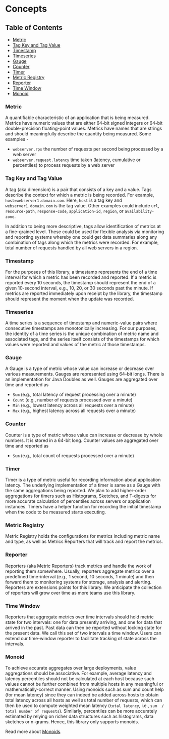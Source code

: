 # Concepts

## Table of Contents
- [Metric](#metric)
- [Tag Key and Tag Value](#tag-key-and-tag-value)
- [Timestamp](#timestamp)
- [Timeseries](#timeseries)
- [Gauge](#gauge)
- [Counter](#counter)
- [Timer](#timer)
- [Metric Registry](#metric-registry)
- [Reporter](#reporter)
- [Time Window](#time-window)
- [Monoid](#monoid)

### Metric
A quantifiable characteristic of an application that is being measured. Metrics have numeric values that are either 64-bit signed integers or 64-bit double-precision floating-point values. Metrics have names that are strings and should meaningfully describe the quantity being measured. Some examples -
* `webserver.rps` the number of requests per second being processed by a web server
* `webserver.request.latency` time taken (latency, cumulative or percentiles) to process requests by a web server

### Tag Key and Tag Value
A tag (aka dimension) is a pair that consists of a key and a value. Tags describe the context for which a metric is being recorded. For example, `host=webserver1.domain.com`. Here, `host` is a tag key and `webserver1.domain.com` is the tag value. Other examples could include `url`, `resource-path`, `response-code`, `application-id`, `region`, or `availability-zone`.

In addition to being more descriptive, tags allow identification of metrics at a fine-grained level. These could be used for flexible analysis via monitoring and reporting systems whereby one could get data summaries along any combination of tags along which the metrics were recorded. For example, total number of requests handled by all web servers in a region.

### Timestamp
For the purposes of this library, a timestamp represents the end of a time interval for which a metric has been recorded and reported. If a metric is reported every 10 seconds, the timestamp should represent the end of a given 10-second interval, e.g., 10, 20, or 30 seconds past the minute. If metrics are reported immediately upon receipt by the library, the timestamp should represent the moment when the update was recorded.

### Timeseries
A time series is a sequence of timestamp and numeric-value pairs where consecutive timestamps are monotonically increasing. For our purposes, the identity of a time series is the unique combination of metric name and associated tags, and the series itself consists of the timestamps for which values were reported and values of the metric at those timestamps.

### Gauge
A Gauge is a type of metric whose value can increase or decrease over various measurements. Gauges are represented using 64-bit longs. There is an implementation for Java Doubles as well. Gauges are aggregated over time and reported as
* `Sum` (e.g., total latency of request processing over a minute)
* `Count` (e.g., number of requests processed over a minute)
* `Min` (e.g., lowest latency across all requests over a minute)
* `Max` (e.g., highest latency across all requests over a minute)

### Counter
Counter is a type of metric whose value can increase or decrease by whole numbers. It is stored in a 64-bit long. Counter values are aggregated over time and reported as
* `Sum` (e.g., total count of requests processed over a minute)

### Timer
Timer is a type of metric useful for recording information about application latency. The underlying implementation of a timer is same as a Gauge with the same aggregations being reported. We plan to add higher-order aggregations for timers such as Histograms, Sketches, and T-digests for more accurate calculation of percentiles across servers or application instances. Timers have a helper function for recording the initial timestamp when the code to be measured starts executing.

### Metric Registry
Metric Registry holds the configurations for metrics including metric name and type, as well as Metrics Reporters that will track and report the metrics.

### Reporter
Reporters (aka Metric Reporters) track metrics and handle the work of reporting them somewhere. Usually, reporters aggregate metrics over a predefined time-interval (e.g., 1 second, 10 seconds, 1 minute) and then forward them to monitoring systems for storage, analysis and alerting. Reporters are extensions points for this library. We anticipate the collection of reporters will grow over time as more teams use this library.

### Time Window
Reporters that aggregate metrics over time intervals should hold metric state for two intervals: one for data presently arriving, and one for data that arrived in the past. Past data can then be reported without locking state for the present data. We call this set of two intervals a time window. Users can extend our time-window reporter to facilitate tracking of state across the intervals.

### Monoid
To achieve accurate aggregates over large deployments, value aggregations should be associative. For example, average latency and latency percentiles should not be calculated at each host because such values cannot be further combined from multiple hosts in any meaningful or mathematically-correct manner. Using monoids such as sum and count help (for mean latency) since they can indeed be added across hosts to obtain total latency across all hosts as well as total number of requests, which can
then be used to compute weighted mean latency (`total latency`, i.e., `sum  / total number of requests`). Similarly, percentiles can be more accurately estimated by relying on richer data structures such as histograms, data sketches or n-grams. Hence, this library only supports monoids.

Read more about [Monoids][Monoid].


[Monoid]: https://en.wikipedia.org/wiki/Monoid